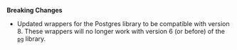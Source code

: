 **Breaking Changes**

* Updated wrappers for the Postgres library to be compatible with version 8. These wrappers will no longer work with version 6 (or before) of the [`pg`](https://node-postgres.com/) library.